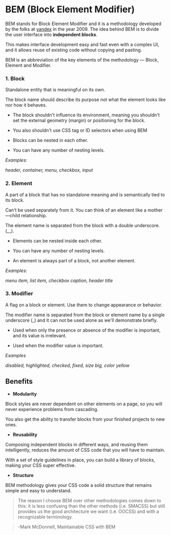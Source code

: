 # BEM (Block Element Modifier)

BEM stands for Block Element Modifier and it is a methodology developed by the folks at [yandex](https://yandex.com/) in the year 2009. The idea behind BEM is to divide the user interface into **independent blocks**.

This makes interface development easy and fast even with a complex UI, and it allows reuse of existing code without copying and pasting.

BEM is an abbreviation of the key elements of the methodology — Block, Element and Modifier.

### 1. Block

Standalone entity that is meaningful on its own.

The block name should describe its purpose not what the element looks like nor how it behaves.

- The block shouldn't influence its environment, meaning you shouldn't set the external geometry (margin) or positioning for the block.

- You also shouldn't use CSS tag or ID selectors when using BEM

- Blocks can be nested in each other.

- You can have any number of nesting levels.

*Examples:*

*header, container, menu, checkbox, input*

### 2. Element

A part of a block that has no standalone meaning and is semantically tied to its block.

Can't be used separately from it. You can think of an element like a mother—child relationship.

The element name is separated from the block with a double underscore. (__).

- Elements can be nested inside each other.

- You can have any number of nesting levels.

- An element is always part of a block, not another element.

*Examples:*

*menu item, list item, checkbox caption, header title*

### 3. Modifier

A flag on a block or element. Use them to change appearance or behavior.

The modifier name is separated from the block or element name by a single underscore (_) and it can not be used alone as we'll demonstrate briefly.

- Used when only the presence or absence of the modifier is important, and its value is irrelevant.

- Used when the modifier value is important.

*Examples*

*disabled, highlighted, checked, fixed, size big, color yellow*

## Benefits

- **Modularity**

Block styles are never dependent on other elements on a page, so you will never experience problems from cascading.

You also get the ability to transfer blocks from your finished projects to new ones.

- **Reusability**

Composing independent blocks in different ways, and reusing them intelligently, reduces the amount of CSS code that you will have to maintain.

With a set of style guidelines in place, you can build a library of blocks, making your CSS super effective.

- **Structure**

BEM methodology gives your CSS code a solid structure that remains simple and easy to understand.

>The reason I choose BEM over other methodologies comes down to this: it is less confusing than the other methods (i.e. SMACSS) but still provides us the good architecture we want (i.e. OOCSS) and with a recognizable terminology.

> -Mark McDonnell, Maintainable CSS with BEM
